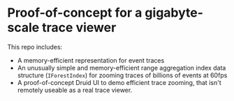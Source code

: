 # Proof-of-concept for a gigabyte-scale trace viewer

This repo includes:
- A memory-efficient representation for event traces
- An unusually simple and memory-efficient range aggregation index data structure (`IForestIndex`) for zooming traces of billions of events at 60fps
- A proof-of-concept Druid UI to demo efficient trace zooming, that isn't remotely useable as a real trace viewer.
